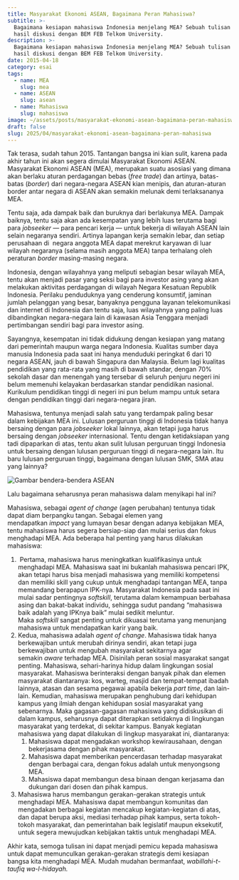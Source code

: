 ```yaml
---
title: Masyarakat Ekonomi ASEAN, Bagaimana Peran Mahasiswa?
subtitle: >-
  Bagaimana kesiapan mahasiswa Indonesia menjelang MEA? Sebuah tulisan lama
  hasil diskusi dengan BEM FEB Telkom University.
description: >-
  Bagaimana kesiapan mahasiswa Indonesia menjelang MEA? Sebuah tulisan lama
  hasil diskusi dengan BEM FEB Telkom University.
date: 2015-04-18
category: esai
tags:
  - name: MEA
    slug: mea
  - name: ASEAN
    slug: asean
  - name: Mahasiswa
    slug: mahasiswa
image: ~/assets/posts/masyarakat-ekonomi-asean-bagaimana-peran-mahasiswa/image.png
draft: false
slug: 2025/04/masyarakat-ekonomi-asean-bagaimana-peran-mahasiswa
---
```

Tak terasa, sudah tahun 2015. Tantangan bangsa ini kian sulit, karena pada akhir tahun ini akan segera dimulai Masyarakat Ekonomi ASEAN. Masyarakat Ekonomi ASEAN (MEA), merupakan suatu asosiasi yang dimana akan berlaku aturan perdagangan bebas (*free trade*) dan artinya, batas-batas (*border*) dari negara-negara ASEAN kian menipis, dan aturan-aturan border antar negara di ASEAN akan semakin melunak demi terlaksananya MEA.

Tentu saja, ada dampak baik dan buruknya dari berlakunya MEA. Dampak baiknya, tentu saja akan ada kesempatan yang lebih luas terutama bagi para *jobseeker* — para pencari kerja — untuk bekerja di wilayah ASEAN lain selain negaranya sendiri. Artinya lapangan kerja semakin lebar, dan setiap perusahaan di  negara anggota MEA dapat merekrut karyawan di luar wilayah negaranya (selama masih anggota MEA) tanpa terhalang oleh peraturan *border* masing-masing negara.

Indonesia, dengan wilayahnya yang meliputi sebagian besar wilayah MEA, tentu akan menjadi pasar yang seksi bagi para investor asing yang akan melakukan aktivitas perdagangan di wilayah Negara Kesatuan Republik Indonesia. Perilaku penduduknya yang cenderung konsumtif, jaminan jumlah pelanggan yang besar, banyaknya pengguna layanan telekomunikasi dan internet di Indonesia dan tentu saja, luas wilayahnya yang paling luas dibandingkan negara-negara lain di kawasan Asia Tenggara menjadi pertimbangan sendiri bagi para investor asing.

Sayangnya, kesempatan ini tidak didukung dengan kesiapan yang matang dari pemerintah maupun warga negara Indonesia. Kualitas sumber daya manusia Indonesia pada saat ini hanya menduduki peringkat 6 dari 10 negara ASEAN, jauh di bawah Singapura dan Malaysia. Belum lagi kualitas pendidikan yang rata-rata yang masih di bawah standar, dengan 70% sekolah dasar dan menengah yang tersebar di seluruh penjuru negeri ini belum memenuhi kelayakan berdasarkan standar pendidikan nasional. Kurikulum pendidikan tinggi di negeri ini pun belum mampu untuk setara dengan pendidikan tinggi dari negara-negara jiran.

Mahasiswa, tentunya menjadi salah satu yang terdampak paling besar dalam kebijakan MEA ini. Lulusan perguruan tinggi di Indonesia tidak hanya bersaing dengan para *jobseeker* lokal lainnya, akan tetapi juga harus bersaing dengan *jobseeker* internasional. Tentu dengan ketidaksiapan yang tadi dipaparkan di atas, tentu akan sulit lulusan perguruan tinggi Indonesia untuk bersaing dengan lulusan perguruan tinggi di negara-negara lain. Itu baru lulusan perguruan tinggi, bagaimana dengan lulusan SMK, SMA atau yang lainnya?

![Gambar bendera-bendera ASEAN](~/assets/posts/masyarakat-ekonomi-asean-bagaimana-peran-mahasiswa/masyarakat-ekonomi-asean-bagaimana-peran-mahasiswa-1.jpg)

Lalu bagaimana seharusnya peran mahasiswa dalam menyikapi hal ini?

Mahasiswa, sebagai *agent of change* (agen perubahan) tentunya tidak dapat diam berpangku tangan. Sebagai elemen yang mendapatkan *impact* yang lumayan besar dengan adanya kebijakan MEA, tentu mahasiswa harus segera bersiap-siap dan mulai serius dan fokus menghadapi MEA. Ada beberapa hal penting yang harus dilakukan mahasiswa:

1.  Pertama, mahasiswa harus meningkatkan kualifikasinya untuk menghadapi MEA. Mahasiswa saat ini bukanlah mahasiswa pencari IPK, akan tetapi harus bisa menjadi mahasiswa yang memiliki kompetensi dan memiliki skill yang cukup untuk menghadapi tantangan MEA, tanpa memandang berapapun IPK-nya. Masyarakat Indonesia pada saat ini mulai sadar pentingnya *softskill*, terutama dalam kemampuan berbahasa asing dan bakat-bakat individu, sehingga sudut pandang “mahasiswa baik adalah yang IPKnya baik” mulai sedikit meluntur. Maka *softskill* sangat penting untuk dikuasai terutama yang menunjang mahasiswa untuk mendapatkan karir yang baik.
2. Kedua, mahasiswa adalah *agent of change*. Mahasiswa tidak hanya berkewajiban untuk merubah dirinya sendiri, akan tetapi juga berkewajiban untuk mengubah masyarakat sekitarnya agar semakin *aware* terhadap MEA. Disinilah peran sosial masyarakat sangat penting. Mahasiswa, sehari-harinya hidup dalam lingkungan sosial masyarakat. Mahasiswa berinteraksi dengan banyak pihak dan elemen masyarakat diantaranya: kos, warteg, masjid dan tempat-tempat ibadah lainnya, atasan dan sesama pegawai apabila bekerja *part time*, dan lain-lain. Kemudian, mahasiswa merupakan penghubung dari kehidupan kampus yang ilmiah dengan kehidupan sosial masyarakat yang sebenarnya. Maka gagasan-gagasan mahasiswa yang didiskusikan di dalam kampus, seharusnya dapat diterapkan setidaknya di lingkungan masyarakat yang terdekat, di sekitar kampus. Banyak kegiatan mahasiswa yang dapat dilakukan di lingkup masyarakat ini, diantaranya:
   1. Mahasiswa dapat mengadakan workshop kewirausahaan, dengan bekerjasama dengan pihak masyarakat.
   2. Mahasiswa dapat memberikan pencerdasan terhadap masyarakat dengan berbagai cara, dengan fokus adalah untuk menyongsong MEA.
   3. Mahasiswa dapat membangun desa binaan dengan kerjasama dan dukungan dari dosen dan pihak kampus.
3. Mahasiswa harus membangun gerakan-gerakan strategis untuk menghadapi MEA. Mahasiswa dapat membangun komunitas dan mengadakan berbagai kegiatan mencakup kegiatan-kegiatan di atas, dan dapat berupa aksi, mediasi terhadap pihak kampus, serta tokoh-tokoh masyarakat, dan pemerintahan baik legislatif maupun eksekutif, untuk segera mewujudkan kebijakan taktis untuk menghadapi MEA.

Akhir kata, semoga tulisan ini dapat menjadi pemicu kepada mahasiswa untuk dapat memunculkan gerakan-gerakan strategis demi kesiapan bangsa kita menghadapi MEA. Mudah mudahan bermanfaat, *wabillahi-t-taufiq wa-l-hidayah.*
